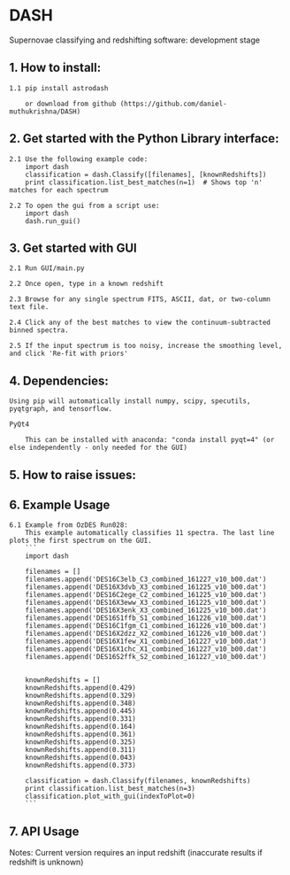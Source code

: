 # DASH
Supernovae classifying and redshifting software: development stage


## 1. How to install:

    1.1 pip install astrodash

        or download from github (https://github.com/daniel-muthukrishna/DASH)

## 2. Get started with the Python Library interface:
    2.1 Use the following example code:
        import dash
        classification = dash.Classify([filenames], [knownRedshifts])
        print classification.list_best_matches(n=1)  # Shows top 'n' matches for each spectrum

    2.2 To open the gui from a script use:
        import dash
        dash.run_gui()


## 3. Get started with GUI
    2.1 Run GUI/main.py

    2.2 Once open, type in a known redshift

    2.3 Browse for any single spectrum FITS, ASCII, dat, or two-column text file.

    2.4 Click any of the best matches to view the continuum-subtracted binned spectra.

    2.5 If the input spectrum is too noisy, increase the smoothing level, and click 'Re-fit with priors'


## 4. Dependencies:
    Using pip will automatically install numpy, scipy, specutils, pyqtgraph, and tensorflow.

    PyQt4

        This can be installed with anaconda: "conda install pyqt=4" (or else independently - only needed for the GUI)

## 5. How to raise issues:

## 6. Example Usage
    6.1 Example from OzDES Run028:
        This example automatically classifies 11 spectra. The last line plots the first spectrum on the GUI.
        ```
        import dash

        filenames = []
        filenames.append('DES16C3elb_C3_combined_161227_v10_b00.dat')
        filenames.append('DES16X3dvb_X3_combined_161225_v10_b00.dat')
        filenames.append('DES16C2ege_C2_combined_161225_v10_b00.dat')
        filenames.append('DES16X3eww_X3_combined_161225_v10_b00.dat')
        filenames.append('DES16X3enk_X3_combined_161225_v10_b00.dat')
        filenames.append('DES16S1ffb_S1_combined_161226_v10_b00.dat')
        filenames.append('DES16C1fgm_C1_combined_161226_v10_b00.dat')
        filenames.append('DES16X2dzz_X2_combined_161226_v10_b00.dat')
        filenames.append('DES16X1few_X1_combined_161227_v10_b00.dat')
        filenames.append('DES16X1chc_X1_combined_161227_v10_b00.dat')
        filenames.append('DES16S2ffk_S2_combined_161227_v10_b00.dat')


        knownRedshifts = []
        knownRedshifts.append(0.429)
        knownRedshifts.append(0.329)
        knownRedshifts.append(0.348)
        knownRedshifts.append(0.445)
        knownRedshifts.append(0.331)
        knownRedshifts.append(0.164)
        knownRedshifts.append(0.361)
        knownRedshifts.append(0.325)
        knownRedshifts.append(0.311)
        knownRedshifts.append(0.043)
        knownRedshifts.append(0.373)

        classification = dash.Classify(filenames, knownRedshifts)
        print classification.list_best_matches(n=3)
        classification.plot_with_gui(indexToPlot=0)
        ```

## 7. API Usage
Notes:
    Current version requires an input redshift (inaccurate results if redshift is unknown)


